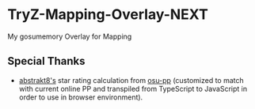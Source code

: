 # TryZ-Mapping-Overlay-NEXT
My gosumemory Overlay for Mapping

## Special Thanks
- [abstrakt8's](https://github.com/abstrakt8) star rating calculation from [osu-pp](https://github.com/abstrakt8/rewind/tree/master/libs/osu/pp) (customized to match with current online PP and transpiled from TypeScript to JavaScript in order to use in browser environment).
